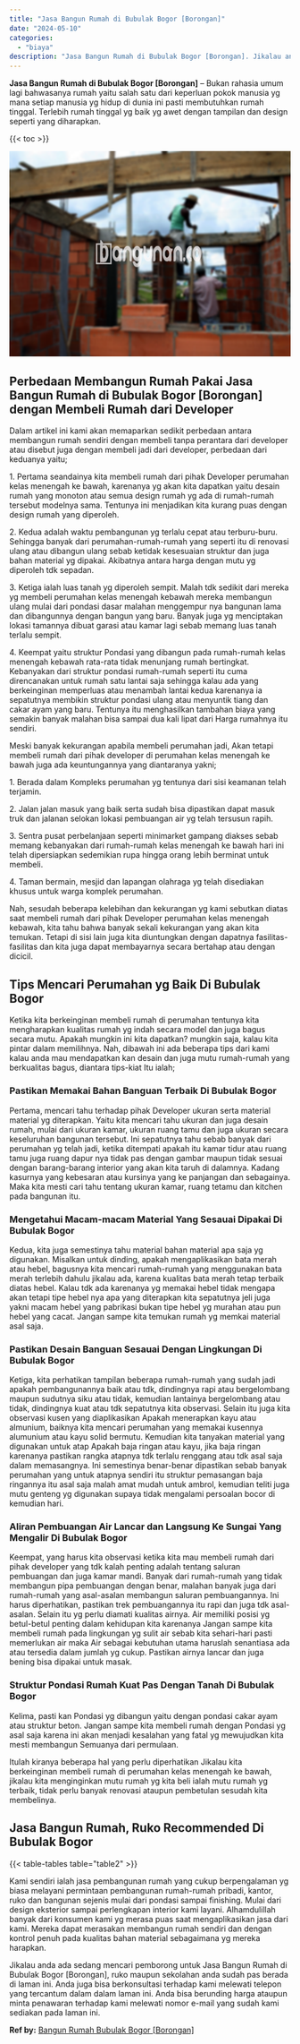 ```yaml
---
title: "Jasa Bangun Rumah di Bubulak Bogor [Borongan]"
date: "2024-05-10"
categories: 
  - "biaya"
description: "Jasa Bangun Rumah di Bubulak Bogor [Borongan]. Jikalau anda ada sedang mencari pemborong untuk Jasa Bangun Rumah di Bubulak Bogor [Borongan], ruko maupun s..."
---
```


**Jasa Bangun Rumah di Bubulak Bogor \[Borongan\]** – Bukan rahasia umum lagi bahwasanya rumah yaitu salah satu dari keperluan pokok manusia yg mana setiap manusia yg hidup di dunia ini pasti membutuhkan rumah tinggal. Terlebih rumah tinggal yg baik yg awet dengan tampilan dan design seperti yang diharapkan.

{{< toc >}}

![Jasa Bangun Rumah di Bubulak Bogor [Borongan]](/images/borong-bangunan-05.png)

## Perbedaan Membangun Rumah Pakai Jasa Bangun Rumah di Bubulak Bogor \[Borongan\] dengan Membeli Rumah dari Developer

Dalam artikel ini kami akan memaparkan sedikit perbedaan antara membangun rumah sendiri dengan membeli tanpa perantara dari developer atau disebut juga dengan membeli jadi dari developer, perbedaan dari keduanya yaitu;

1\. Pertama seandainya kita membeli rumah dari pihak Developer perumahan kelas menengah ke bawah, karenanya yg akan kita dapatkan yaitu desain rumah yang monoton atau semua design rumah yg ada di rumah-rumah tersebut modelnya sama. Tentunya ini menjadikan kita kurang puas dengan design rumah yang diperoleh.

2\. Kedua adalah waktu pembangunan yg terlalu cepat atau terburu-buru. Sehingga banyak dari perumahan-rumah-rumah yang seperti itu di renovasi ulang atau dibangun ulang sebab ketidak kesesuaian struktur dan juga bahan material yg dipakai. Akibatnya antara harga dengan mutu yg diperoleh tdk sepadan.

3\. Ketiga ialah luas tanah yg diperoleh sempit. Malah tdk sedikit dari mereka yg membeli perumahan kelas menengah kebawah mereka membangun ulang mulai dari pondasi dasar malahan menggempur nya bangunan lama dan dibangunnya dengan bangun yang baru. Banyak juga yg menciptakan lokasi tamannya dibuat garasi atau kamar lagi sebab memang luas tanah terlalu sempit.

4\. Keempat yaitu struktur Pondasi yang dibangun pada rumah-rumah kelas menengah kebawah rata-rata tidak menunjang rumah bertingkat. Kebanyakan dari struktur pondasi rumah-rumah seperti itu cuma direncanakan untuk rumah satu lantai saja sehingga kalau ada yang berkeinginan memperluas atau menambah lantai kedua karenanya ia sepatutnya membikin struktur pondasi ulang atau menyuntik tiang dan cakar ayam yang baru. Tentunya itu menghasilkan tambahan biaya yang semakin banyak malahan bisa sampai dua kali lipat dari Harga rumahnya itu sendiri.

Meski banyak kekurangan apabila membeli perumahan jadi, Akan tetapi membeli rumah dari pihak developer di perumahan kelas menengah ke bawah juga ada keuntungannya yang diantaranya yakni;

1\. Berada dalam Kompleks perumahan yg tentunya dari sisi keamanan telah terjamin.

2\. Jalan jalan masuk yang baik serta sudah bisa dipastikan dapat masuk truk dan jalanan selokan lokasi pembuangan air yg telah tersusun rapih.

3\. Sentra pusat perbelanjaan seperti minimarket gampang diakses sebab memang kebanyakan dari rumah-rumah kelas menengah ke bawah hari ini telah dipersiapkan sedemikian rupa hingga orang lebih berminat untuk membeli.

4\. Taman bermain, mesjid dan lapangan olahraga yg telah disediakan khusus untuk warga komplek perumahan.

Nah, sesudah beberapa kelebihan dan kekurangan yg kami sebutkan diatas saat membeli rumah dari pihak Developer perumahan kelas menengah kebawah, kita tahu bahwa banyak sekali kekurangan yang akan kita temukan. Tetapi di sisi lain juga kita diuntungkan dengan dapatnya fasilitas-fasilitas dan kita juga dapat membayarnya secara bertahap atau dengan dicicil.

## Tips Mencari Perumahan yg Baik Di Bubulak Bogor

Ketika kita berkeinginan membeli rumah di perumahan tentunya kita mengharapkan kualitas rumah yg indah secara model dan juga bagus secara mutu. Apakah mungkin ini kita dapatkan? mungkin saja, kalau kita pintar dalam memilihnya. Nah, dibawah ini ada beberapa tips dari kami kalau anda mau mendapatkan kan desain dan juga mutu rumah-rumah yang berkualitas bagus, diantara tips-kiat Itu ialah;

### Pastikan Memakai Bahan Banguan Terbaik Di Bubulak Bogor

Pertama, mencari tahu terhadap pihak Developer ukuran serta material material yg diterapkan. Yaitu kita mencari tahu ukuran dan juga desain rumah, mulai dari ukuran kamar, ukuran ruang tamu dan juga ukuran secara keseluruhan bangunan tersebut. Ini sepatutnya tahu sebab banyak dari perumahan yg telah jadi, ketika ditempati apakah itu kamar tidur atau ruang tamu juga ruang dapur nya tidak pas dengan gambar maupun tidak sesuai dengan barang-barang interior yang akan kita taruh di dalamnya. Kadang kasurnya yang kebesaran atau kursinya yang ke panjangan dan sebagainya. Maka kita mesti cari tahu tentang ukuran kamar, ruang tetamu dan kitchen pada bangunan itu.

### Mengetahui Macam-macam Material Yang Sesauai Dipakai Di Bubulak Bogor

Kedua, kita juga semestinya tahu material bahan material apa saja yg digunakan. Misalkan untuk dinding, apakah mengaplikasikan bata merah atau hebel, bagusnya kita mencari rumah-rumah yang menggunakan bata merah terlebih dahulu jikalau ada, karena kualitas bata merah tetap terbaik diatas hebel. Kalau tdk ada karenanya yg memakai hebel tidak mengapa akan tetapi tipe hebel nya apa yang diterapkan kita sepatutnya jeli juga yakni macam hebel yang pabrikasi bukan tipe hebel yg murahan atau pun hebel yang cacat. Jangan sampe kita temukan rumah yg memkai material asal saja.

### Pastikan Desain Banguan Sesauai Dengan Lingkungan Di Bubulak Bogor

Ketiga, kita perhatikan tampilan beberapa rumah-rumah yang sudah jadi apakah pembangunannya baik atau tdk, dindingnya rapi atau bergelombang maupun sudutnya siku atau tidak, kemudian lantainya bergelombang atau tidak, dindingnya kuat atau tdk sepatutnya kita observasi. Selain itu juga kita observasi kusen yang diaplikasikan Apakah menerapkan kayu atau almunium, baiknya kita mencari perumahan yang memakai kusennya alumunium atau kayu solid bermutu. Kemudian kita tanyakan material yang digunakan untuk atap Apakah baja ringan atau kayu, jika baja ringan karenanya pastikan rangka atapnya tdk terlalu renggang atau tdk asal saja dalam memasangnya. Ini semestinya benar-benar dipastikan sebab banyak perumahan yang untuk atapnya sendiri itu struktur pemasangan baja ringannya itu asal saja malah amat mudah untuk ambrol, kemudian teliti juga mutu genteng yg digunakan supaya tidak mengalami persoalan bocor di kemudian hari.

### Aliran Pembuangan Air Lancar dan Langsung Ke Sungai Yang Mengalir Di Bubulak Bogor

Keempat, yang harus kita observasi ketika kita mau membeli rumah dari pihak developer yang tdk kalah penting adalah tentang saluran pembuangan dan juga kamar mandi. Banyak dari rumah-rumah yang tidak membangun pipa pembuangan dengan benar, malahan banyak juga dari rumah-rumah yang asal-asalan membangun saluran pembuangannya. Ini harus diperhatikan, pastikan trek pembuangannya itu rapi dan juga tdk asal-asalan. Selain itu yg perlu diamati kualitas airnya. Air memiliki posisi yg betul-betul penting dalam kehidupan kita karenanya Jangan sampe kita membeli rumah pada lingkungan yg sulit air sebab kita sehari-hari pasti memerlukan air maka Air sebagai kebutuhan utama haruslah senantiasa ada atau tersedia dalam jumlah yg cukup. Pastikan airnya lancar dan juga bening bisa dipakai untuk masak.

### Struktur Pondasi Rumah Kuat Pas Dengan Tanah Di Bubulak Bogor

Kelima, pasti kan Pondasi yg dibangun yaitu dengan pondasi cakar ayam atau struktur beton. Jangan sampe kita membeli rumah dengan Pondasi yg asal saja karena ini akan menjadi kesalahan yang fatal yg mewujudkan kita mesti membangun Semuanya dari permulaan.

Itulah kiranya beberapa hal yang perlu diperhatikan Jikalau kita berkeinginan membeli rumah di perumahan kelas menengah ke bawah, jikalau kita menginginkan mutu rumah yg kita beli ialah mutu rumah yg terbaik, tidak perlu banyak renovasi ataupun pembetulan sesudah kita membelinya.

## Jasa Bangun Rumah, Ruko Recommended Di Bubulak Bogor

{{< table-tables table="table2" >}}

Kami sendiri ialah jasa pembangunan rumah yang cukup berpengalaman yg biasa melayani permintaan pembangunan rumah-rumah pribadi, kantor, ruko dan bangunan sejenis mulai dari pondasi sampai finishing. Mulai dari design eksterior sampai perlengkapan interior kami layani. Alhamdulillah banyak dari konsumen kami yg merasa puas saat mengaplikasikan jasa dari kami. Mereka dapat merasakan membangun rumah sendiri dan dengan kontrol penuh pada kualitas bahan material sebagaimana yg mereka harapkan.

Jikalau anda ada sedang mencari pemborong untuk Jasa Bangun Rumah di Bubulak Bogor \[Borongan\], ruko maupun sekolahan anda sudah pas berada di laman ini. Anda juga bisa berkonsultasi terhadap kami melewati telepon yang tercantum dalam dalam laman ini. Anda bisa berunding harga ataupun minta penawaran terhadap kami melewati nomor e-mail yang sudah kami sediakan pada laman ini.

**Ref by:** [Bangun Rumah Bubulak Bogor [Borongan]](https://id.wikipedia.org/wiki/Bangun)
